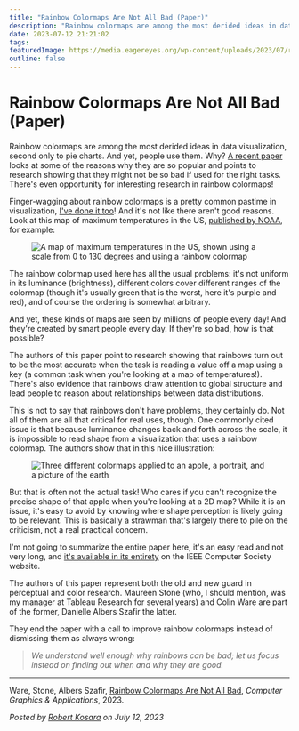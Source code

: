 ```yaml
---
title: "Rainbow Colormaps Are Not All Bad (Paper)"
description: "Rainbow colormaps are among the most derided ideas in data visualization, second only to pie charts. And yet, people use them. Why? A recent paper looks at some of the reasons why they are so popular and points to research showing that they might not be so bad if used for the right tasks. There's even opportunity for interesting research in rainbow colormaps!"
date: 2023-07-12 21:21:02
tags: 
featuredImage: https://media.eagereyes.org/wp-content/uploads/2023/07/rainbow-comparison.jpeg
outline: false
---
```


# Rainbow Colormaps Are Not All Bad (Paper)

Rainbow colormaps are among the most derided ideas in data visualization, second only to pie charts. And yet, people use them. Why? <a href="https://www.computer.org/csdl/magazine/cg/2023/03/10128890/1NdJMHqISnS?fbclid=IwAR2Aq4iRqdmeIUCw5_Oy4vjJDGVek23wNWEGlEJMML82BWyYGplFXqK8uqU">A recent paper</a> looks at some of the reasons why they are so popular and points to research showing that they might not be so bad if used for the right tasks. There's even opportunity for interesting research in rainbow colormaps!

Finger-wagging about rainbow colormaps is a pretty common pastime in visualization, <a href="/basics/rainbow-color-map" data-type="post" data-id="2426">I've done it too</a>! And it's not like there aren't good reasons. Look at this map of maximum temperatures in the US, <a href="https://digital.mdl.nws.noaa.gov">published by NOAA</a>, for example:

<figure class="wp-block-image size-large"><img src="https://media.eagereyes.org/wp-content/uploads/2023/07/heat-map.jpeg" alt="A map of maximum temperatures in the US, shown using a scale from 0 to 130 degrees and using a rainbow colormap" class="wp-image-104596"/></figure>

The rainbow colormap used here has all the usual problems: it's not uniform in its luminance (brightness), different colors cover different ranges of the colormap (though it's usually green that is the worst, here it's purple and red), and of course the ordering is somewhat arbitrary.

And yet, these kinds of maps are seen by millions of people every day! And they're created by smart people every day. If they're so bad, how is that possible?

The authors of this paper point to research showing that rainbows turn out to be the most accurate when the task is reading a value off a map using a key (a common task when you're looking at a map of temperatures!). There's also evidence that rainbows draw attention to global structure and lead people to reason about relationships between data distributions.

This is not to say that rainbows don't have problems, they certainly do. Not all of them are all that critical for real uses, though. One commonly cited issue is that because luminance changes back and forth across the scale, it is impossible to read shape from a visualization that uses a rainbow colormap. The authors show that in this nice illustration:

<figure class="wp-block-image size-full"><img src="https://media.eagereyes.org/wp-content/uploads/2023/07/rainbow-comparison.jpeg" alt="Three different colormaps applied to an apple, a portrait, and a picture of the earth" class="wp-image-104597"/></figure>

But that is often not the actual task! Who cares if you can't recognize the precise shape of that apple when you're looking at a 2D map? While it is an issue, it's easy to avoid by knowing where shape perception is likely going to be relevant. This is basically a strawman that's largely there to pile on the criticism, not a real practical concern.

I'm not going to summarize the entire paper here, it's an easy read and not very long, and <a href="https://www.computer.org/csdl/magazine/cg/2023/03/10128890/1NdJMHqISnS?fbclid=IwAR2Aq4iRqdmeIUCw5_Oy4vjJDGVek23wNWEGlEJMML82BWyYGplFXqK8uqU">it's available in its entirety</a> on the IEEE Computer Society website.

The authors of this paper represent both the old and new guard in perceptual and color research. Maureen Stone (who, I should mention, was my manager at Tableau Research for several years) and Colin Ware are part of the former, Danielle Albers Szafir the latter.

They end the paper with a call to improve rainbow colormaps instead of dismissing them as always wrong:

<blockquote class="wp-block-quote"><!-- wp:paragraph -->
<em>We understand well enough why rainbows can be bad; let us focus instead on finding out when and why they are good.</em>

<!-- /wp:paragraph --></blockquote>

<hr class="wp-block-separator alignwide has-alpha-channel-opacity"/>

Ware, Stone, Albers Szafir, <a href="https://www.computer.org/csdl/magazine/cg/2023/03/10128890/1NdJMHqISnS?fbclid=IwAR2Aq4iRqdmeIUCw5_Oy4vjJDGVek23wNWEGlEJMML82BWyYGplFXqK8uqU">Rainbow Colormaps Are Not All Bad</a>, <em>Computer Graphics &amp; Applications</em>, 2023.


_Posted by <a href="/about">Robert Kosara</a> on July 12, 2023_


